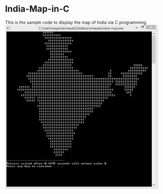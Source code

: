 # India-Map-in-C
This is the sample code to display the map of India via C programming.
![alt tag](screenshot/india.JPG "india map")

